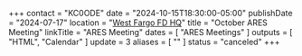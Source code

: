 +++
contact = "KC0ODE"
date = "2024-10-15T18:30:00-05:00"
publishDate = "2024-07-17"
location = "[West Fargo FD HQ](/places/west-fargo-fire-department-headquarters/)"
title = "October ARES Meeting"
linkTitle = "ARES Meeting"
dates = [ "ARES Meetings" ]
outputs = [ "HTML", "Calendar" ]
update = 3
aliases = [ "" ]
status = "canceled"
+++
